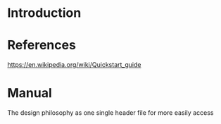 # Introduction

# References
https://en.wikipedia.org/wiki/Quickstart_guide

# Manual
The design philosophy as one single header file for more easily access
